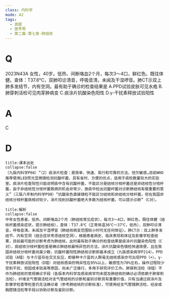 ```yaml
---
class: 内科学
mode: A2
tags:
  - 真题
  - 医考帮
  - 第二篇-第七章-肺结核
---
```


# Q
2023N43A 女性，40岁。低热、间断咯血2个月，每次3～4口，鲜红色。既往体健。查体：T37.8℃，双肺叩诊清音，呼吸音清，未闻及干湿啰音。肺CT示双上肺多发结节，内有空洞。最有助于确诊的检查结果是
A.PPD试验皮肤可见水疱
B.肺穿刺活检可见肉芽肿病变
C.痰涂片抗酸染色阳性
D.γ-干扰素释放试验阳性

# A
C
# D
```ad-note
title:课本出处
collapse:false
（九版内科学P66）“（2）痰涂片检查：是简单、快速、易行和可靠的方法，但欠敏感…目前WHO推荐使用LED荧光显微镜检测抗酸杆菌，具有省时、方便的优点，适用于痰检数量较大的实验室。痰涂片检查阳性只能说明痰中含有抗酸杆菌，不能区分是结核分枝杆菌还是非结核性分枝杆菌，由于非结核性分枝杆菌致病的机会非常少，故痰中检出抗酸杆菌对诊断肺结核有极重要的意义”（三版八年制内科学P98）“抗酸染色直接镜检不能区分结核和非结核分枝杆菌，但在我国非结核分枝杆菌病相对较少，涂片找到抗酸杆菌绝大多数为结核杆菌，可以提示诊断”（C对）。
```

```ad-summary
title:解析
collapse:false
中年女性患者，低热、间断咯血2个月（肺结核常见症状），每次3～4口，鲜红色，既往体健（结核杆菌感染症状，提示肺结核），查体：T37.8℃（正常体温36℃～37℃，低热），双肺叩诊清音，呼吸音清，未闻及干湿啰音（肺结核病变范围较小时可无任何体征）。肺CT示：双上肺多发结节，内有空洞（结合症状考虑结核空洞），根据患者病史、临床表现和体征及影像学检查结果，目前最可能的诊断考虑为肺结核，此时最有助于确诊的检查结果是痰涂片抗酸染色阳性（C对），痰结核分枝杆菌检查是确诊肺结核最特异性的方法，涂片抗酸染色镜检快速简便，且在我国非结核分枝杆菌尚属少数，抗酸杆菌阳性肺结核诊断即基本成立（九版感染病学P214）。PPD试验（A错）与卡介苗存在交叉反应，即接种卡介苗的人群虽无结核感染亦可出现PPD（+）。γ-干扰素释放试验阳性（D错）对结核感染的特异性在95%以上，敏感性为70%左右，操作过程较少受到干扰，但因成本较高等原因，尚未广泛推行，多用于研究评价工作。肺穿刺活检（B错）不作为肺结核的常规确诊手段（各版本内科学及感染病学均未提及肺结核的确诊必须依赖于肺穿刺活检），纤维支气管镜活检对支气管结核的诊断和鉴别诊断具有重要价值，只有当通过痰涂片及影像学检查等检查仍无法确诊者（参考肺结核的诊断标准），可使用经支气管镜肺活检、经皮或胸腔镜活检等手段以协助诊断及鉴别诊断。
```


